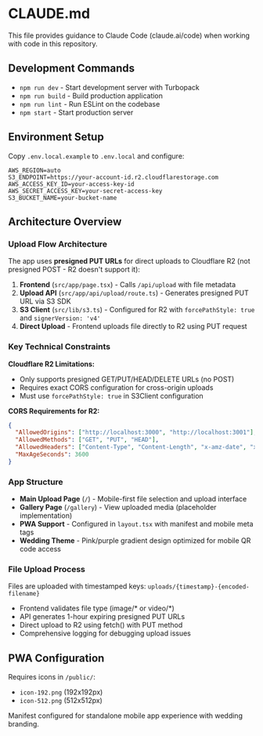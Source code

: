 # CLAUDE.md

This file provides guidance to Claude Code (claude.ai/code) when working with code in this repository.

## Development Commands

- `npm run dev` - Start development server with Turbopack
- `npm run build` - Build production application
- `npm run lint` - Run ESLint on the codebase
- `npm start` - Start production server

## Environment Setup

Copy `.env.local.example` to `.env.local` and configure:
```env
AWS_REGION=auto
S3_ENDPOINT=https://your-account-id.r2.cloudflarestorage.com
AWS_ACCESS_KEY_ID=your-access-key-id
AWS_SECRET_ACCESS_KEY=your-secret-access-key
S3_BUCKET_NAME=your-bucket-name
```

## Architecture Overview

### Upload Flow Architecture
The app uses **presigned PUT URLs** for direct uploads to Cloudflare R2 (not presigned POST - R2 doesn't support it):

1. **Frontend** (`src/app/page.tsx`) - Calls `/api/upload` with file metadata
2. **Upload API** (`src/app/api/upload/route.ts`) - Generates presigned PUT URL via S3 SDK
3. **S3 Client** (`src/lib/s3.ts`) - Configured for R2 with `forcePathStyle: true` and `signerVersion: 'v4'`
4. **Direct Upload** - Frontend uploads file directly to R2 using PUT request

### Key Technical Constraints

**Cloudflare R2 Limitations:**
- Only supports presigned GET/PUT/HEAD/DELETE URLs (no POST)
- Requires exact CORS configuration for cross-origin uploads
- Must use `forcePathStyle: true` in S3Client configuration

**CORS Requirements for R2:**
```json
{
  "AllowedOrigins": ["http://localhost:3000", "http://localhost:3001"],
  "AllowedMethods": ["GET", "PUT", "HEAD"],
  "AllowedHeaders": ["Content-Type", "Content-Length", "x-amz-date", "x-amz-content-sha256", "authorization"],
  "MaxAgeSeconds": 3600
}
```

### App Structure
- **Main Upload Page** (`/`) - Mobile-first file selection and upload interface
- **Gallery Page** (`/gallery`) - View uploaded media (placeholder implementation)
- **PWA Support** - Configured in `layout.tsx` with manifest and mobile meta tags
- **Wedding Theme** - Pink/purple gradient design optimized for mobile QR code access

### File Upload Process
Files are uploaded with timestamped keys: `uploads/{timestamp}-{encoded-filename}`
- Frontend validates file type (image/* or video/*)
- API generates 1-hour expiring presigned PUT URLs
- Direct upload to R2 using fetch() with PUT method
- Comprehensive logging for debugging upload issues

## PWA Configuration

Requires icons in `/public/`:
- `icon-192.png` (192x192px)
- `icon-512.png` (512x512px)

Manifest configured for standalone mobile app experience with wedding branding.